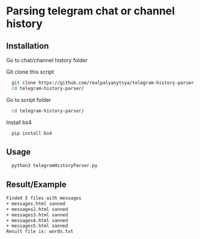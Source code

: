 
# Parsing telegram chat or channel history


## Installation

Go to chat/channel history folder

Git clone this script

```bash
  git clone https://github.com/realpalyanytsya/telegram-history-parser.git
  cd telegram-history-parser/
```

Go to script folder

```bash
  cd telegram-history-parser/
```

Install bs4

```bash
  pip install bs4
```

## Usage

```bash
  python3 telegramHistoryParser.py
```

## Result/Example

```bash
Finded 5 files with messages
+ messages.html sanned
+ messages2.html sanned
+ messages3.html sanned
+ messages4.html sanned
+ messages5.html sanned
Result file is: words.txt
```


